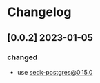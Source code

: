 # Changelog
<!-- https://keepachangelog.com/en/1.0.0/ -->

## [0.0.2]  2023-01-05
### changed
- use sedk-postgres@0.15.0


